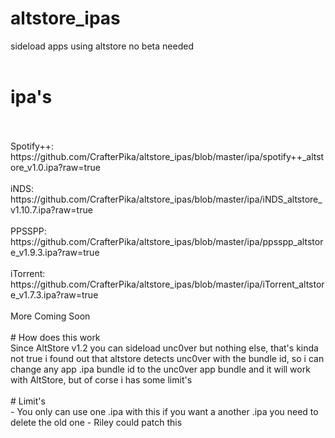 # altstore_ipas
sideload apps using altstore no beta needed
<br>
<br>
# ipa's
<br>
<br>
Spotify++: https://github.com/CrafterPika/altstore_ipas/blob/master/ipa/spotify++_altstore_v1.0.ipa?raw=true
<br>
<br>
iNDS: https://github.com/CrafterPika/altstore_ipas/blob/master/ipa/iNDS_altstore_v1.10.7.ipa?raw=true
<br>
<br>
PPSSPP: https://github.com/CrafterPika/altstore_ipas/blob/master/ipa/ppsspp_altstore_v1.9.3.ipa?raw=true
<br>
<br>
iTorrent: https://github.com/CrafterPika/altstore_ipas/blob/master/ipa/iTorrent_altstore_v1.7.3.ipa?raw=true
<br>
<br>
More Coming Soon
<br>
<br>
# How does this work
<br>
Since AltStore v1.2 you can sideload unc0ver but nothing else, that's kinda not true i found out that altstore detects unc0ver with the bundle id, so i can change any app .ipa bundle id to the unc0ver app bundle and it will work with AltStore, but of corse i has some limit's
<br>
<br>
# Limit's
<br>
- You only can use one .ipa with this if you want a another .ipa you need to delete the old one
- Riley could patch this
